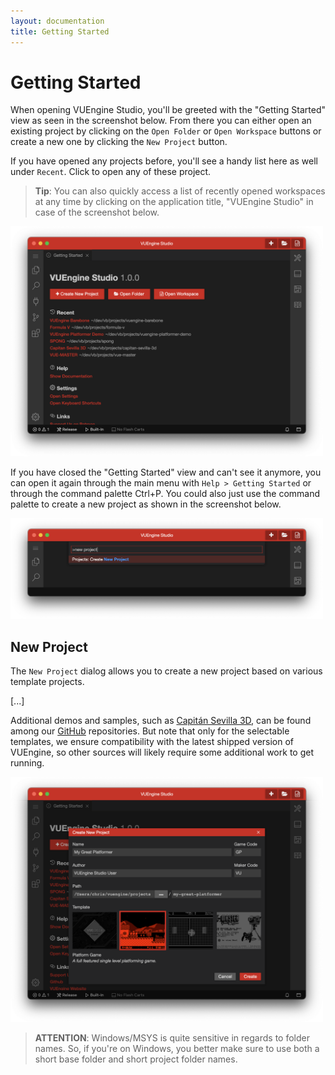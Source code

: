 ```yaml
---
layout: documentation
title: Getting Started
---
```


# Getting Started

When opening VUEngine Studio, you'll be greeted with the "Getting Started" view as seen in the screenshot below. From there you can either open an existing project by clicking on the `Open Folder` or `Open Workspace` buttons or create a new one by clicking the `New Project` button.

If you have opened any projects before, you'll see a handy list here as well under `Recent`. Click to open any of these project.

> **Tip**: You can also quickly access a list of recently opened workspaces at any time by clicking on the application title, "VUEngine Studio" in case of the screenshot below.

<a href="/documentation/images/getting-started/VUEngine-Studio-Getting-Started.png"><img src="/documentation/images/getting-started/VUEngine-Studio-Getting-Started.png" width="500" /></a>

If you have closed the "Getting Started" view and can't see it anymore, you can open it again through the main menu with `Help > Getting Started` or through the command palette <span class="keys" data-osx="⇧⌘P">Ctrl+P</span>. You could also just use the command palette to create a new project as shown in the screenshot below.

<a href="/documentation/images/getting-started/VUEngine-Studio-Command-Palette-New-Project.png"><img src="/documentation/images/getting-started/VUEngine-Studio-Command-Palette-New-Project.png" width="500" /></a>

## New Project

The `New Project` dialog allows you to create a new project based on various template projects.

[...]

Additional demos and samples, such as <a href="https://github.com/VUEngine/Capitan-Sevilla-3D">Capitán Sevilla 3D</a>, can be found among our <a href="https://github.com/VUEngine">GitHub</a> repositories. But note that only for the selectable templates, we ensure compatibility with the latest shipped version of VUEngine, so other sources will likely require some additional work to get running.

<a href="/documentation/images/getting-started/VUEngine-Studio-New-Project-Dialog.png"><img src="/documentation/images/getting-started/VUEngine-Studio-New-Project-Dialog.png" width="500" /></a>

> **ATTENTION**: Windows/MSYS is quite sensitive in regards to folder names. So, if you're on Windows, you better make sure to use both a short base folder and short project folder names.
